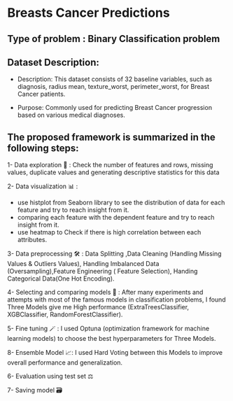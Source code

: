 #  Breasts Cancer Predictions

## Type of problem : Binary Classification problem

## Dataset Description:

- Description: This dataset consists of 32 baseline variables, such as diagnosis, radius mean, texture_worst, perimeter_worst, for Breast Cancer patients.

- Purpose: Commonly used for predicting Breast Cancer progression based on various medical diagnoses.


## The proposed framework is summarized in the following steps:
1- Data exploration 🔎 : Check the number of features and rows, missing values, duplicate values and generating descriptive statistics for this data 

2- Data visualization 📊 : 
* use histplot from Seaborn library to see the distribution of data for each feature and try to reach insight from it.
* comparing each feature with the dependent feature and try to reach insight from it.
* use heatmap to Check if there is high correlation between each attributes.

3- Data preprocessing 🛠 : Data Splitting ,Data Cleaning (Handling Missing Values & Outliers Values), Handling Imbalanced Data (Oversampling),Feature Engineering (
Feature Selection), Handing Categorical Data(One Hot Encoding).

4- Selecting and comparing models 🎯 : After many experiments and attempts with most of the famous models in classification problems, I found Three Models give me High performance (ExtraTreesClassifier, XGBClassifier, RandomForestClassifier). 

5- Fine tuning 🪄 : I used Optuna (optimization framework for machine learning models) to choose the best hyperparameters for Three Models.

8- Ensemble Model 📈: I used Hard Voting between this Models to improve overall performance and generalization.

6- Evaluation using test set ⚖ 

7- Saving model 🗃
